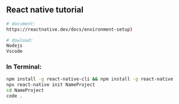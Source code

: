 ## React native tutorial

```bash
# document: 
https://reactnative.dev/docs/environment-setup)
```

```bash
# dowload: 
Nodejs
Vscode
```

### In Terminal:
```bash
npm install -g react-native-cli && npm install -g react-native
npx react-native init NameProject
cd NameProject
code .
```
